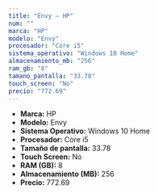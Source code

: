 ```yaml
---
title: "Envy — HP"
num: ""
marca: "HP"
modelo: "Envy"
procesador: "Core i5"
sistema_operativo: "Windows 10 Home"
almacenamiento_mb: "256"
ram_gb: "8"
tamano_pantalla: "33.78"
touch_screen: "No"
precio: "772.69"
---
```

<ul>
<li><strong>Marca:</strong> HP</li>
<li><strong>Modelo:</strong> Envy</li>
<li><strong>Sistema Operativo:</strong> Windows 10 Home</li>
<li><strong>Procesador:</strong> Core i5 </li>
<li><strong>Tamaño de pantalla:</strong> 33.78</li>
<li><strong>Touch Screen:</strong> No</li>
<li><strong>RAM (GB):</strong> 8</li>
<li><strong>Almacenamiento (MB):</strong> 256</li>
<li><strong>Precio:</strong> 772.69</li>
</ul>